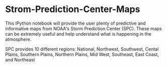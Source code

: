 # Strom-Prediction-Center-Maps
This IPython notebook will provide the user plenty of predictive and informative maps from NOAA's Storm Prediction Center (SPC). These maps can be extremely useful and help understand what is happening in the atmosphere. 

SPC provides 10 different regions: National, Northwest, Southwest, Cental Plains, Southern Plains, Northern Plains, Mid West, Southeast, East Coast, and Northeast
